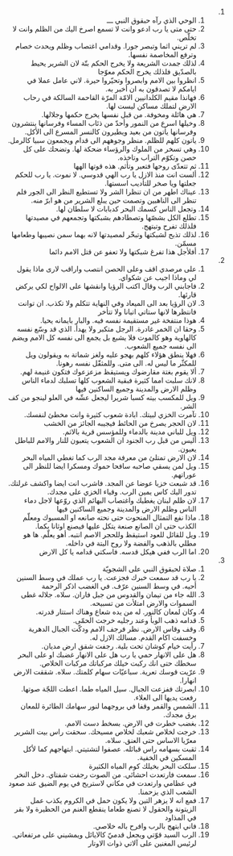 <ol dir="rtl">
  <li>
    <ol>
      <li>الوحي الذي رآه حبقوق النبي ـــ</li>
      <li>حتى متى يا رب ادعو وانت لا تسمع اصرخ اليك من الظلم وانت لا تخلّص.</li>
      <li>لم تريني اثما وتبصر جورا. وقدامي اغتصاب وظلم ويحدث خصام وترفع المخاصمة نفسها.</li>
      <li>لذلك جمدت الشريعة ولا يخرج الحكم بتّة لان الشرير يحيط بالصدّيق فلذلك يخرج الحكم معوّجا</li>
      <li>انظروا بين الامم وابصروا وتحيّروا حيرة. لاني عامل عملا في ايامكم لا تصدقون به ان أخبر به.</li>
      <li>فهانذا مقيم الكلدانيين الامّة المرّة القاحمة السالكة في رحاب الارض لتملك مساكن ليست لها.</li>
      <li>هي هائلة ومخوفة. من قبل نفسها يخرج حكمها وجلالها.</li>
      <li>وخيلها اسرع من النمور وأحدّ من ذئاب المساء وفرسانها ينتشرون وفرسانها يأتون من بعيد ويطيرون كالنسر المسرع الى الأكل.</li>
      <li>ياتون كلهم للظلم. منظر وجوههم الى قدام ويجمعون سبيا كالرمل.</li>
      <li>وهي تسخر من الملوك والرؤساء ضحكة لها. وتضحك على كل حصن وتكوّم التراب وتاخذه.</li>
      <li>ثم تتعدّى روحها فتعبر وتأثم. هذه قوتها الهها</li>
      <li>ألست انت منذ الازل يا رب الهي قدوسي. لا نموت. يا رب للحكم جعلتها ويا صخر للتأديب اسستها.</li>
      <li>عيناك اطهر من ان تنظرا الشر ولا تستطيع النظر الى الجور فلم تنظر الى الناهبين وتصمت حين يبلع الشرير من هو ابرّ منه.</li>
      <li>وتجعل الناس كسمك البحر كدبابات لا سلطان لها.</li>
      <li>تطلع الكل بشصّها وتصطادهم بشبكتها وتجمعهم في مصيدتها فلذلك تفرح وتبتهج.</li>
      <li>لذلك تذبح لشبكتها وتبخّر لمصيدتها لانه بهما سمن نصيبها وطعامها مسمّن.</li>
      <li>أفلأجل هذا تفرغ شبكتها ولا تعفو عن قتل الامم دائما</li>
    </ol>
  </li>
  <li>
    <ol>
      <li>على مرصدي اقف وعلى الحصن انتصب واراقب لارى ماذا يقول لي وماذا اجيب عن شكواي.</li>
      <li>فاجابني الرب وقال اكتب الرؤيا وانقشها على الالواح لكي يركض قارئها.</li>
      <li>لان الرؤيا بعد الى الميعاد وفي النهاية تتكلم ولا تكذب. ان توانت فانتظرها لانها ستاتي اتيانا ولا تتأخر</li>
      <li>هوذا منتفخة غير مستقيمة نفسه فيه. والبار بايمانه يحيا.</li>
      <li>وحقا ان الخمر غادرة. الرجل متكبر ولا يهدأ. الذي قد وسّع نفسه كالهاوية وهو كالموت فلا يشبع بل يجمع الى نفسه كل الامم ويضم الى نفسه جميع الشعوب.</li>
      <li>فهلا ينطق هؤلاء كلهم بهجو عليه ولغز شماتة به ويقولون ويل للمكثّر ما ليس له. الى متى. وللمثقّل نفسه رهونا.</li>
      <li>ألا يقوم بغتة مقارضوك ويستيقظ مزعزعوك فتكون غنيمة لهم.</li>
      <li>لانك سلبت امما كثيرة فبقية الشعوب كلها تسلبك لدماء الناس وظلم الارض والمدينة وجميع الساكنين فيها</li>
      <li>ويل للمكسب بيته كسبا شريرا ليجعل عشّه في العلو لينجو من كف الشر.</li>
      <li>تآمرت الخزي لبيتك. ابادة شعوب كثيرة وانت مخطئ لنفسك.</li>
      <li>لان الحجر يصرخ من الحائط فيجيبه الجائز من الخشب</li>
      <li>ويل للباني مدينة بالدماء وللمؤسس قرية بالاثم.</li>
      <li>أليس من قبل رب الجنود ان الشعوب يتعبون للنار والامم للباطل يعيون.</li>
      <li>لان الارض تمتلئ من معرفة مجد الرب كما تغطي المياه البحر</li>
      <li>ويل لمن يسقي صاحبه سافحا حموك ومسكرا ايضا للنظر الى عوراتهم.</li>
      <li>قد شبعت خزيا عوضا عن المجد. فاشرب انت ايضا واكشف غرلتك. تدور اليك كاس يمين الرب. وقياء الخزي على مجدك.</li>
      <li>لان ظلم لبنان يغطيك واغتصاب البهائم الذي روّعها لاجل دماء الناس وظلم الارض والمدينة وجميع الساكنين فيها</li>
      <li>ماذا نفع التمثال المنحوت حتى نحته صانعه او المسبوك ومعلّم الكذب حتى ان الصانع صنعة يتكل عليها فيصنع اوثانا بكما.</li>
      <li>ويل للقائل للعود استيقظ وللحجر الاصم انتبه. أهو يعلّم. ها هو مطلي بالذهب والفضة ولا روح البتة في داخله.</li>
      <li>اما الرب ففي هيكل قدسه. فاسكتي قدامه يا كل الارض</li>
    </ol>
  </li>
  <li>
    <ol>
      <li>صلاة لحبقوق النبي على الشجويّة</li>
      <li>يا رب قد سمعت خبرك فجزعت. يا رب عملك في وسط السنين أحيه. في وسط السنين عرّف. في الغضب اذكر الرحمة</li>
      <li>الله جاء من تيمان والقدوس من جبل فاران. سلاه. جلاله غطى السموات والارض امتلأت من تسبيحه.</li>
      <li>وكان لمعان كالنور. له من يده شعاع وهناك استتار قدرته.</li>
      <li>قدامه ذهب الوبأ وعند رجليه خرجت الحمّى.</li>
      <li>وقف وقاس الارض. نظر فرجف الامم ودكّت الجبال الدهرية وخسفت اكام القدم. مسالك الازل له.</li>
      <li>رأيت خيام كوشان تحت بلية. رجفت شقق ارض مديان.</li>
      <li>هل على الانهار حمي يا رب هل على الانهار غضبك او على البحر سخطك حتى انك ركبت خيلك مركباتك مركبات الخلاص.</li>
      <li>عرّيت قوسك تعرية. سباعيّات سهام كلمتك. سلاه. شققت الارض انهارا.</li>
      <li>ابصرتك ففزعت الجبال. سيل المياه طما. اعطت اللجّة صوتها. رفعت يديها الى العلاء.</li>
      <li>الشمس والقمر وقفا في بروجهما لنور سهامك الطائرة للمعان برق مجدك.</li>
      <li>بغضب خطرت في الارض. بسخط دست الامم.</li>
      <li>خرجت لخلاص شعبك لخلاص مسيحك. سحقت راس بيت الشرير معرّيا الاساس حتى العنق. سلاه.</li>
      <li>ثقبت بسهامه راس قبائله. عصفوا لتشتيتي. ابتهاجهم كما لأكل المسكين في الخفية.</li>
      <li>سلكت البحر بخيلك كوم المياه الكثيرة</li>
      <li>سمعت فارتعدت احشائي. من الصوت رجفت شفتاي. دخل النخر في عظامي وارتعدت في مكاني لاستريح في يوم الضيق عند صعود الشعب الذي يزحمنا.</li>
      <li>فمع انه لا يزهر التين ولا يكون حمل في الكروم يكذب عمل الزيتونة والحقول لا تصنع طعاما ينقطع الغنم من الحظيرة ولا بقر في المذاود</li>
      <li>فاني ابتهج بالرب وافرح باله خلاصي.</li>
      <li>الرب السيد قوّتي ويجعل قدميّ كالايائل ويمشيني على مرتفعاتي. لرئيس المغنين على آلاتي ذوات الاوتار</li>
    </ol>
  </li>
</ol>
